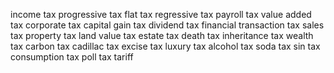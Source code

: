 income tax
progressive tax
flat tax
regressive tax
payroll tax
value added tax
corporate tax
capital gain tax
dividend tax
financial transaction tax
sales tax
property tax
land value tax
estate tax
death tax
inheritance tax
wealth tax
carbon tax
cadillac tax
excise tax
luxury tax
alcohol tax
soda tax
sin tax
consumption tax
poll tax
tariff